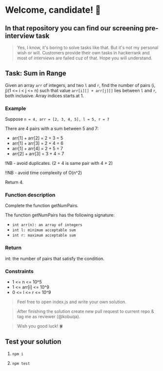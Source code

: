 # Welcome, candidate! 👋

## In that repository you can find our screening pre-interview task

> Yes, I know, it's boring to solve tasks like that. But it's not my personal wish or will. Customers provide their own tasks in hackerrank and most of interviews are failed cuz of that. Hope you will understand.

## Task: Sum in Range

Given an array `arr` of integers, and two `l` and `r`, find the number of pairs (i, j)(1 <= i < j <= n) such that value `arr[i][] + arr[j][]` lies between `l` and `r`, both inclusive. Array indices starts at 1.

### Example

Suppose `n = 4, arr = [2, 3, 4, 5], l = 5, r = 7`

There are 4 pairs with a sum between 5 and 7:

- arr[1] + arr[2] = 2 + 3 = 5
- arr[1] + arr[3] = 2 + 4 = 6
- arr[1] + arr[4] = 2 + 5 = 7
- arr[2] + arr[3] = 3 + 4 = 7

!NB - avoid duplicates. (2 + 4 is same pair with 4 + 2)

!!NB - avoid time complexity of O(n^2)

Return 4.

### Function description

Complete the function getNumPairs.

The function getNumPairs has the following signature:

- `int arr(n): an array of integers`
- `int l: minimum acceptable sum`
- `int r: maximum acceptable sum`

### Return

int: the number of pairs that satisfy the condition.

### Constraints

- 1 <= n <= 10^5
- 1 <= arr[i] <= 10^9
- 0 <= l <= r <= 10^9

> Feel free to open index.js and write your own solution.

> After finishing the solution create new pull request to current repo & tag me as reviewer (@kobuqa).

> Wish you good luck! 🍀

## Test your solution

1. `npm i`

2. `npm test`
